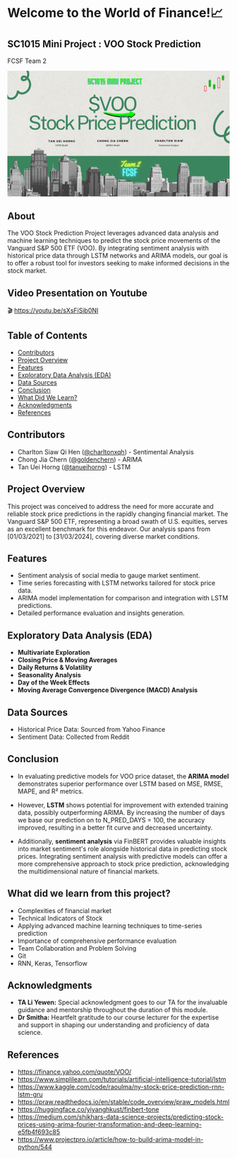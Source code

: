 # Welcome to the World of Finance!:chart_with_upwards_trend:
## SC1015 Mini Project : VOO Stock Prediction

FCSF Team 2

![description](https://github.com/charltonxqh/SC1015-mini-project/blob/main/READme_cover.png)

## About 

The VOO Stock Prediction Project leverages advanced data analysis and machine learning techniques to predict the stock price movements of the Vanguard S&P 500 ETF (VOO). By integrating sentiment analysis with historical price data through LSTM networks and ARIMA models, our goal is to offer a robust tool for investors seeking to make informed decisions in the stock market.

## Video Presentation on Youtube
 :clapper: https://youtu.be/sXsFiSib0NI 

## Table of Contents
- [Contributors](#contributors)
- [Project Overview](#project-overview)
- [Features](#features)
- [Exploratory Data Analysis (EDA)](#exploratory-data-analysis-eda)
- [Data Sources](#data-sources)
- [Conclusion](#conclusion)
- [What Did We Learn?](#what-did-we-learn)
- [Acknowledgments](#acknowledgments)
- [References](#references)


## Contributors

- Charlton Siaw Qi Hen ([@charltonxqh](https://github.com/charltonxqh)) - Sentimental Analysis
- Chong Jia Chern ([@goldenchern](https://github.com/goldenchern)) - ARIMA 
- Tan Uei Horng ([@tanueihorng](https://github.com/tanueihorng)) - LSTM

## Project Overview

This project was conceived to address the need for more accurate and reliable stock price predictions in the rapidly changing financial market. The Vanguard S&P 500 ETF, representing a broad swath of U.S. equities, serves as an excellent benchmark for this endeavor. Our analysis spans from [01/03/2021] to [31/03/2024], covering diverse market conditions.

## Features

- Sentiment analysis of social media to gauge market sentiment.
- Time series forecasting with LSTM networks tailored for stock price data.
- ARIMA model implementation for comparison and integration with LSTM predictions.
- Detailed performance evaluation and insights generation.

## Exploratory Data Analysis (EDA)
- **Multivariate Exploration**
- **Closing Price & Moving Averages**
- **Daily Returns & Volatility**
- **Seasonality Analysis**
- **Day of the Week Effects**
- **Moving Average Convergence Divergence (MACD) Analysis**

## Data Sources
- Historical Price Data: Sourced from Yahoo Finance
- Sentiment Data: Collected from Reddit

## Conclusion

- In evaluating predictive models for VOO price dataset, the **ARIMA model** demonstrates superior performance over LSTM based on MSE, RMSE, MAPE, and R² metrics. 

- However, **LSTM** shows potential for improvement with extended training data, possibly outperforming ARIMA. By increasing the number of days we base our prediction on to N_PRED_DAYS = 100, the accuracy improved, resulting in a better fit curve and decreased uncertainty.

- Additionally, **sentiment analysis** via FinBERT provides valuable insights into market sentiment's role alongside historical data in predicting stock prices. Integrating sentiment analysis with predictive models can offer a more comprehensive approach to stock price prediction, acknowledging the multidimensional nature of financial markets.

## What did we learn from this project?

- Complexities of financial market 
- Technical Indicators of Stock 
- Applying advanced machine learning techniques to time-series prediction
- Importance of comprehensive performance evaluation
- Team Collaboration and Problem Solving
- Git 
- RNN, Keras, Tensorflow

## Acknowledgments

- **TA Li Yewen:** Special acknowledgment goes to our TA for the invaluable guidance and mentorship throughout the duration of this module.
- **Dr Smitha:** Heartfelt gratitude to our course lecturer for the expertise and support in shaping our understanding and proficiency of data science.

## References

- https://finance.yahoo.com/quote/VOO/
- https://www.simplilearn.com/tutorials/artificial-intelligence-tutorial/lstm
- https://www.kaggle.com/code/raoulma/ny-stock-price-prediction-rnn-lstm-gru 
- https://praw.readthedocs.io/en/stable/code_overview/praw_models.html
- https://huggingface.co/yiyanghkust/finbert-tone
- https://medium.com/shikhars-data-science-projects/predicting-stock-prices-using-arima-fourier-transformation-and-deep-learning-e5fb4f693c85
- https://www.projectpro.io/article/how-to-build-arima-model-in-python/544
